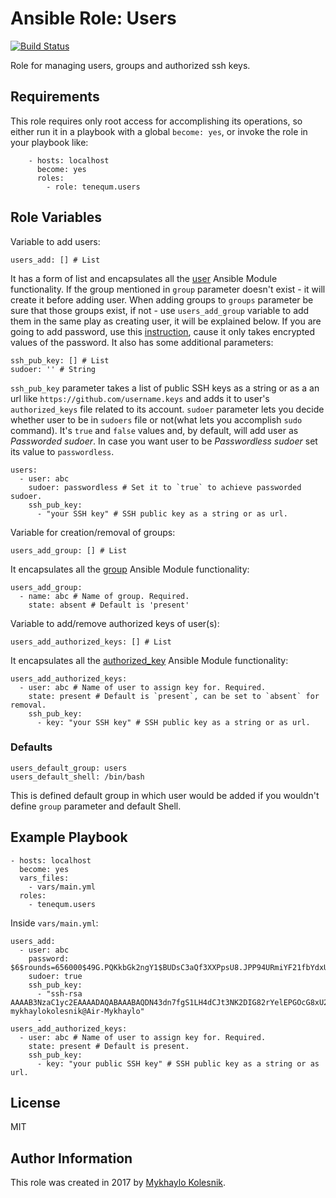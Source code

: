 Ansible Role: Users
=========
[![Build Status](https://travis-ci.org/tenequm/ansible-ssh-users.svg?branch=master)](https://travis-ci.org/tenequm/ansible-ssh-users)

Role for managing users, groups and authorized ssh keys.

Requirements
------------
This role requires only root access for accomplishing its operations, so either run it in a playbook with a global `become: yes`, or invoke the role in your playbook like:
```
    - hosts: localhost
      become: yes
      roles:
        - role: tenequm.users
```
Role Variables
--------------
Variable to add users:
```
users_add: [] # List
```
It has a form of list and encapsulates all the [user](http://docs.ansible.com/ansible/user_module.html) Ansible Module functionality. If the group mentioned in `group` parameter doesn't exist - it will create it before adding user. When adding groups to `groups` parameter be sure that those groups exist, if not - use `users_add_group` variable to add them in the same play as creating user, it will be explained below.
If you are going to add password, use this [instruction](http://docs.ansible.com/ansible/faq.html#how-do-i-generate-crypted-passwords-for-the-user-module), cause it only takes encrypted values of the password. It also has some additional parameters:
```
ssh_pub_key: [] # List
sudoer: '' # String
```
`ssh_pub_key` parameter takes a list of public SSH keys as a string or as a an url like `https://github.com/username.keys` and adds it to user's `authorized_keys` file related to its account.
`sudoer` parameter lets you decide whether user to be in `sudoers` file or not(what lets you accomplish `sudo` command). It's `true` and `false` values and, by default, will add user as *Passworded sudoer*. In case you want user to be *Passwordless sudoer* set its value to `passwordless`.
```
users:
  - user: abc
    sudoer: passwordless # Set it to `true` to achieve passworded sudoer.
    ssh_pub_key:
      - "your SSH key" # SSH public key as a string or as url.
```
Variable for creation/removal of groups:
```
users_add_group: [] # List
```
It encapsulates all the [group](http://docs.ansible.com/ansible/group_module.html) Ansible Module functionality:
```
users_add_group:
  - name: abc # Name of group. Required.
    state: absent # Default is 'present'
```
Variable to add/remove authorized keys of user(s):
```
users_add_authorized_keys: [] # List
```
It encapsulates all the [authorized_key](http://docs.ansible.com/ansible/authorized_key_module.html) Ansible Module functionality:
```
users_add_authorized_keys:
  - user: abc # Name of user to assign key for. Required.
    state: present # Default is `present`, can be set to `absent` for removal.
    ssh_pub_key:
      - key: "your SSH key" # SSH public key as a string or as url.
```
### Defaults
```
users_default_group: users 
users_default_shell: /bin/bash
```
This is defined default group in which user would be added if you wouldn't define `group` parameter and default Shell.

Example Playbook
----------------
```
- hosts: localhost
  become: yes
  vars_files:
    - vars/main.yml
  roles:
    - tenequm.users
```
Inside `vars/main.yml`:
```
users_add:
  - user: abc
    password: $6$rounds=656000$49G.PQKkbGk2ngY1$BUDsC3aQf3XXPpsU8.JPP94URmiYF21fbYdxU/K8G0iJstvc3EEVmrFW5K51b7q4J.qgliRV16O5tpMSjuXhY1
    sudoer: true
    ssh_pub_key:
      - "ssh-rsa AAAAB3NzaC1yc2EAAAADAQABAAABAQDN43dn7fgS1LH4dCJt3NK2DIG82rYelEPGOcG8xU2WkRL9LjCZb42JIi1fSbvHPIgZXxWc2w01h2fYVBwyHXDU+7mLNMc3ZpcKCVW3hoAb7AVA/WwaBgrtBLmuU1M2eM+d//ih5kDnAS58ZmcUg8JYxvqc4tJyFQh969lGQ+UQab/BPVvoAP9ntPSk89qOYrm04l1uIxVayQT+taYXG37akp4nAaGsGF4Si/kRVzhjAgP/VuJvq4y3STUIIi4pmjhSQX4fyULQNY58aaYW4AXoGFb2S6xKX4oxCRuyhFaJdPtNCTGGyYTISkrevpSWlZSbdYOxijLZTaFNg7h+ngIV mykhaylokolesnik@Air-Mykhaylo"
      -
users_add_authorized_keys:
  - user: abc # Name of user to assign key for. Required.
    state: present # Default is present.
    ssh_pub_key:
      - key: "your public SSH key" # SSH public key as a string or as url.
```
License
-------

MIT

Author Information
------------------

This role was created in 2017 by [Mykhaylo Kolesnik](http://github.com/tenequm).
